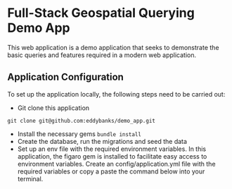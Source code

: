 # Full-Stack Geospatial Querying Demo App

This web application is a demo application that seeks to demonstrate the basic queries and features required in a modern
web application.

## Application Configuration

To set up the application locally, the following steps need to be carried out:

* Git clone this application

`git clone git@github.com:eddybanks/demo_app.git`

* Install the necessary gems
`bundle install`
* Create the database, run the migrations and seed the data
* Set up an env file with the required environment variables. In this application, the figaro gem is installed to facilitate easy access to environment variables. Create an config/application.yml file with the required variables or copy a paste the command below into your terminal.

<!-- Things you may want to cover:

* Ruby version

* System dependencies

* Configuration

* Database creation

* Database initialization

* How to run the test suite

* Services (job queues, cache servers, search engines, etc.)

* Deployment instructions

* ... -->
